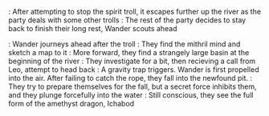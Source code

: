 : After attempting to stop the spirit troll, it escapes further up the river as the party deals with some other trolls
	: The rest of the party decides to stay back to finish their long rest, Wander scouts ahead

: Wander journeys ahead after the troll
	: They find the mithril mind and sketch a map to it
	: More forward, they find a strangely large basin at the beginning of the river
	: They investigate for a bit, then recieving a call from Leo, attempt to head back
	: A gravity trap triggers. Wander is first propelled into the air. After failing to catch the rope, they fall into the newfound pit.
	: They try to prepare themselves for the fall, but a secret force inhibits them, and they plunge forcefully into the water
	: Still conscious, they see the full form of the amethyst dragon, Ichabod

